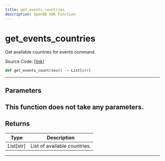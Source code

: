 ```yaml
---
title: get_events_countries
description: OpenBB SDK Function
---
```


# get_events_countries

Get available countries for events command.

Source Code: [[link](https://github.com/OpenBB-finance/OpenBBTerminal/tree/main/openbb_terminal/economy/investingcom_model.py#L297)]
```python
def get_events_countries() -> List[str]
```
---
## Parameters
This function does not take any parameters.
---
## Returns
| Type | Description |
| ---- | ----------- |
| List[str] | List of available countries. |
---

